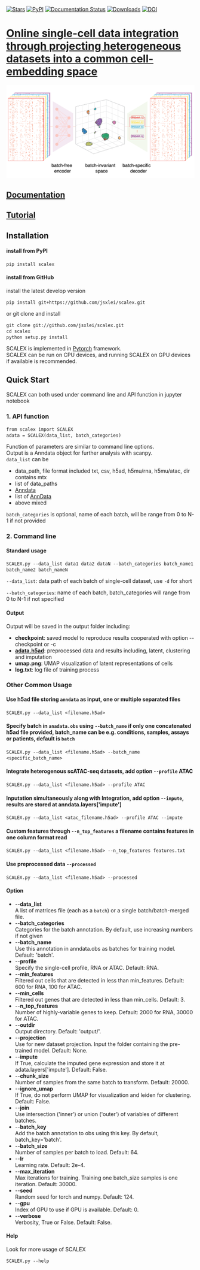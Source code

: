 [![Stars](https://img.shields.io/github/stars/jsxlei/scalex?logo=GitHub&color=yellow)](https://github.com/jsxlei/scalex/stargazers)
[![PyPI](https://img.shields.io/pypi/v/scalex.svg)](https://pypi.org/project/scalex)
[![Documentation Status](https://readthedocs.org/projects/scalex/badge/?version=latest)](https://scalex.readthedocs.io/en/latest/?badge=stable)
[![Downloads](https://pepy.tech/badge/scalex)](https://pepy.tech/project/scalex)
[![DOI](https://zenodo.org/badge/345941713.svg)](https://zenodo.org/badge/latestdoi/345941713)
# [Online single-cell data integration through projecting heterogeneous datasets into a common cell-embedding space](https://www.nature.com/articles/s41467-022-33758-z)

![](docs/source/_static/img/scalex.jpg)


## [Documentation](https://scalex.readthedocs.io/en/latest/index.html) 
## [Tutorial](https://scalex.readthedocs.io/en/latest/tutorial/index.html) 
## Installation  	
#### install from PyPI

    pip install scalex
    
#### install from GitHub
install the latest develop version

    pip install git+https://github.com/jsxlei/scalex.git

or git clone and install

    git clone git://github.com/jsxlei/scalex.git
    cd scalex
    python setup.py install
    
SCALEX is implemented in [Pytorch](https://pytorch.org/) framework.  
SCALEX can be run on CPU devices, and running SCALEX on GPU devices if available is recommended.   

## Quick Start

SCALEX can both used under command line and API function in jupyter notebook


### 1. API function

    from scalex import SCALEX
    adata = SCALEX(data_list, batch_categories)
    
Function of parameters are similar to command line options.  
Output is a Anndata object for further analysis with scanpy.  
`data_list` can be 
* data_path, file format included txt, csv, h5ad, h5mu/rna, h5mu/atac, dir contains mtx
* list of data_paths
* [Anndata]((https://anndata.readthedocs.io/en/stable/anndata.AnnData.html#anndata.AnnData))
* list of [AnnData]((https://anndata.readthedocs.io/en/stable/anndata.AnnData.html#anndata.AnnData))
* above mixed

`batch_categories` is optional, name of each batch, will be range from 0 to N-1 if not provided

### 2. Command line
#### Standard usage


    SCALEX.py --data_list data1 data2 dataN --batch_categories batch_name1 batch_name2 batch_nameN 
    
    
`--data_list`: data path of each batch of single-cell dataset, use `-d` for short

`--batch_categories`: name of each batch, batch_categories will range from 0 to N-1 if not specified

    
#### Output
Output will be saved in the output folder including:
* **checkpoint**:  saved model to reproduce results cooperated with option --checkpoint or -c
* **[adata.h5ad](https://anndata.readthedocs.io/en/stable/anndata.AnnData.html#anndata.AnnData)**:  preprocessed data and results including, latent, clustering and imputation
* **umap.png**:  UMAP visualization of latent representations of cells 
* **log.txt**:  log file of training process

### Other Common Usage
#### Use h5ad file storing `anndata` as input, one or multiple separated files

    SCALEX.py --data_list <filename.h5ad>

#### Specify batch in `anadata.obs` using `--batch_name` if only one concatenated h5ad file provided, batch_name can be e.g. conditions, samples, assays or patients, default is `batch`

    SCALEX.py --data_list <filename.h5ad> --batch_name <specific_batch_name>
    
    
#### Integrate heterogenous scATAC-seq datasets, add option `--profile` ATAC
        
    SCALEX.py --data_list <filename.h5ad> --profile ATAC
    
#### Inputation simultaneously along with Integration, add option `--impute`, results are stored at anndata.layers['impute']

    SCALEX.py --data_list <atac_filename.h5ad> --profile ATAC --impute
    
    
#### Custom features through `--n_top_features` a filename contains features in one column format read

    SCALEX.py --data_list <filename.h5ad> --n_top_features features.txt
    
    
#### Use preprocessed data `--processed`

    SCALEX.py --data_list <filename.h5ad> --processed

#### Option

* --**data_list**  
        A list of matrices file (each as a `batch`) or a single batch/batch-merged file.
* --**batch_categories**  
        Categories for the batch annotation. By default, use increasing numbers if not given
* --**batch_name**  
        Use this annotation in anndata.obs as batches for training model. Default: 'batch'.
* --**profile**  
        Specify the single-cell profile, RNA or ATAC. Default: RNA.
* --**min_features**  
        Filtered out cells that are detected in less than min_features. Default: 600 for RNA, 100 for ATAC.
* --**min_cells**  
        Filtered out genes that are detected in less than min_cells. Default: 3.
* --**n_top_features**  
        Number of highly-variable genes to keep. Default: 2000 for RNA, 30000 for ATAC.
* --**outdir**  
        Output directory. Default: 'output/'.
* --**projection**  
        Use for new dataset projection. Input the folder containing the pre-trained model. Default: None. 
* --**impute**  
        If True, calculate the imputed gene expression and store it at adata.layers['impute']. Default: False.
* --**chunk_size**  
        Number of samples from the same batch to transform. Default: 20000.
* --**ignore_umap**  
        If True, do not perform UMAP for visualization and leiden for clustering. Default: False.
* --**join**  
        Use intersection ('inner') or union ('outer') of variables of different batches. 
* --**batch_key**  
        Add the batch annotation to obs using this key. By default, batch_key='batch'.
* --**batch_size**  
        Number of samples per batch to load. Default: 64.
* --**lr**  
        Learning rate. Default: 2e-4.
* --**max_iteration**  
        Max iterations for training. Training one batch_size samples is one iteration. Default: 30000.
* --**seed**  
        Random seed for torch and numpy. Default: 124.
* --**gpu**  
        Index of GPU to use if GPU is available. Default: 0.
* --**verbose**  
        Verbosity, True or False. Default: False.
    

	
    
#### Help
Look for more usage of SCALEX

	SCALEX.py --help 
    
    

    
    


